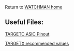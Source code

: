 Return to [WATCHMAN home](https://github.com/WMidlab/WATCHMAN/wiki)
## Useful Files:


[TARGETC ASIC Pinout](https://github.com/WMidlab/WATCHMAN/wiki/TARGETC-Pinout)

[TARGETX recommended values](https://github.com/WMidlab/WATCHMAN/wiki/TARGETX-Register-Map-with-Recommended-Values)